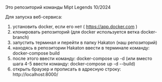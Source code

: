 Это репозиторий команды Mipt Legends 
10/2024

Для запуска веб-сервиса:
1. установить docker, если его нет ( https://app.docker.com )
2. клонировать репозиторий (для docker используется ветка docker-branch)
3. запустить терминал и перейти в папку Hakaton (наш репозиторий)
4. находясь в репозитории Hakaton ввести в терминале команду: docker-compose build
5. после этого ввести команду: docker-compose up -d (или вместо шага 4-5 ввести команду: docker-compose up -d --build)
6. открыть браузер и прописать в адресную строку: http://localhost:8000/
